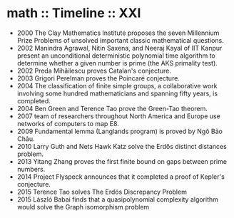 # math :: Timeline :: XXI

- 2000 The Clay Mathematics Institute proposes the seven Millennium Prize Problems of unsolved important classic mathematical questions.
- 2002 Manindra Agrawal, Nitin Saxena, and Neeraj Kayal of IIT Kanpur present an unconditional deterministic polynomial time algorithm to determine whether a given number is prime (the AKS primality test).
- 2002 Preda Mihăilescu proves Catalan's conjecture.
- 2003 Grigori Perelman proves the Poincaré conjecture.
- 2004 The classification of finite simple groups, a collaborative work involving some hundred mathematicians and spanning fifty years, is completed.
- 2004 Ben Green and Terence Tao prove the Green-Tao theorem.
- 2007 team of researchers throughout North America and Europe use networks of computers to map E8.
- 2009 Fundamental lemma (Langlands program) is proved by Ngô Bảo Châu.
- 2010 Larry Guth and Nets Hawk Katz solve the Erdős distinct distances problem.
- 2013 Yitang Zhang proves the first finite bound on gaps between prime numbers.
- 2014 Project Flyspeck announces that it completed a proof of Kepler's conjecture.
- 2015 Terence Tao solves The Erdös Discrepancy Problem
- 2015 László Babai finds that a quasipolynomial complexity algorithm would solve the Graph isomorphism problem

